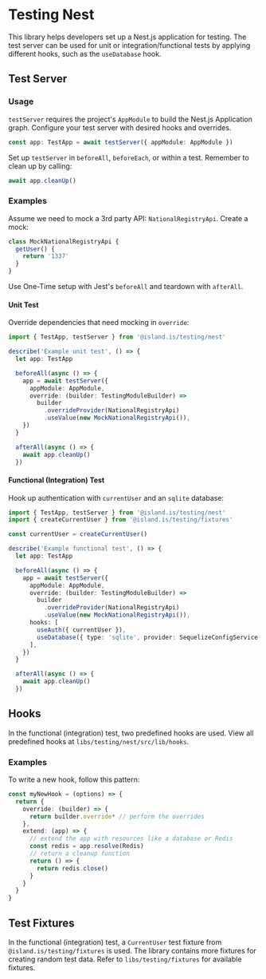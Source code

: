 # Testing Nest

This library helps developers set up a Nest.js application for testing. The test server can be used for unit or integration/functional tests by applying different hooks, such as the `useDatabase` hook.

## Test Server

### Usage

`testServer` requires the project's `AppModule` to build the Nest.js Application graph. Configure your test server with desired hooks and overrides.

```typescript
const app: TestApp = await testServer({ appModule: AppModule })
```

Set up `testServer` in `beforeAll`, `beforeEach`, or within a test. Remember to clean up by calling:

```typescript
await app.cleanUp()
```

### Examples

Assume we need to mock a 3rd party API: `NationalRegistryApi`. Create a mock:

```typescript
class MockNationalRegistryApi {
  getUser() {
    return '1337'
  }
}
```

Use One-Time setup with Jest's `beforeAll` and teardown with `afterAll`.

#### Unit Test

Override dependencies that need mocking in `override`:

```typescript
import { TestApp, testServer } from '@island.is/testing/nest'

describe('Example unit test', () => {
  let app: TestApp

  beforeAll(async () => {
    app = await testServer({
      appModule: AppModule,
      override: (builder: TestingModuleBuilder) =>
        builder
          .overrideProvider(NationalRegistryApi)
          .useValue(new MockNationalRegistryApi()),
    })
  }

  afterAll(async () => {
    await app.cleanUp()
  })
```

#### Functional (Integration) Test

Hook up authentication with `currentUser` and an `sqlite` database:

```typescript
import { TestApp, testServer } from '@island.is/testing/nest'
import { createCurrentUser } from '@island.is/testing/fixtures'

const currentUser = createCurrentUser()

describe('Example functional test', () => {
  let app: TestApp

  beforeAll(async () => {
    app = await testServer({
      appModule: AppModule,
      override: (builder: TestingModuleBuilder) =>
        builder
          .overrideProvider(NationalRegistryApi)
          .useValue(new MockNationalRegistryApi()),
      hooks: [
        useAuth({ currentUser }),
        useDatabase({ type: 'sqlite', provider: SequelizeConfigService }),
      ],
    })
  }

  afterAll(async () => {
    await app.cleanUp()
  })
```

## Hooks

In the functional (integration) test, two predefined hooks are used. View all predefined hooks at `libs/testing/nest/src/lib/hooks`.

### Examples

To write a new hook, follow this pattern:

```typescript
const myNewHook = (options) => {
  return {
    override: (builder) => {
      return builder.override* // perform the overrides
    },
    extend: (app) => {
      // extend the app with resources like a database or Redis
      const redis = app.resolve(Redis)
      // return a cleanup function
      return () => {
        return redis.close()
      }
    }
  }
}
```

## Test Fixtures

In the functional (integration) test, a `CurrentUser` test fixture from `@island.is/testing/fixtures` is used. The library contains more fixtures for creating random test data. Refer to `libs/testing/fixtures` for available fixtures.
